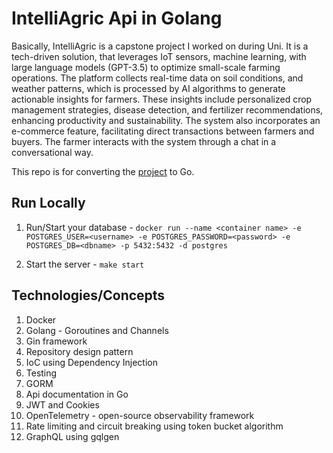 # IntelliAgric Api in Golang

Basically, IntelliAgric is a capstone project I worked on during Uni. It is a tech-driven solution, that leverages IoT sensors, machine learning, with large language models (GPT-3.5) to optimize small-scale farming operations. The platform collects real-time data on soil conditions, and weather patterns, which is processed by AI algorithms to generate actionable insights for farmers. These insights include personalized crop management strategies, disease detection, and fertilizer recommendations, enhancing productivity and sustainability. The system also incorporates an e-commerce feature, facilitating direct transactions between farmers and buyers. The farmer interacts with the system through a chat in a conversational way. 

This repo is for converting the [project](https://github.com/tinotenda-alfaneti/intelliagric-capstone) to Go. 

## Run Locally

1. Run/Start your database - `docker run --name <container name> -e POSTGRES_USER=<username> -e POSTGRES_PASSWORD=<password> -e POSTGRES_DB=<dbname> -p 5432:5432 -d postgres`

2. Start the server -  `make start`



## Technologies/Concepts

1. Docker
2. Golang - Goroutines and Channels
3. Gin framework
4. Repository design pattern
5. IoC using Dependency Injection
6. Testing
7. GORM
8. Api documentation in Go
9. JWT and Cookies
10. OpenTelemetry - open-source observability framework
11. Rate limiting and circuit breaking using token bucket algorithm
12. GraphQL using gqlgen
